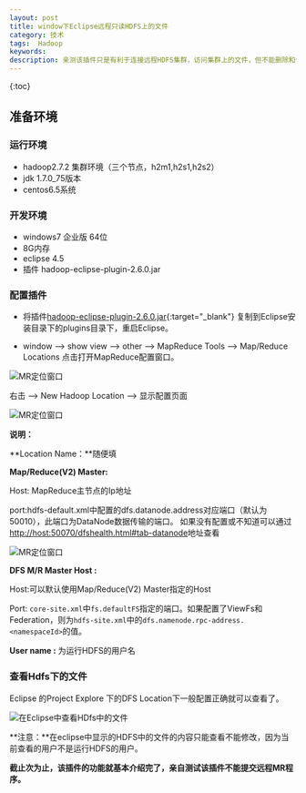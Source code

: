 ```yaml
---
layout: post
title: window下Eclipse远程只读HDFS上的文件
category: 技术
tags:  Hadoop
keywords: 
description: 亲测该插件只是有利于连接远程HDFS集群，访问集群上的文件，但不能删除和修改。而且该插件对于win上的eclipse远程调试MapReduce应用没有多大帮助，直接以java Application运行与Map/Reduce运行的结果是一样的。
---
```


{:toc}

## 准备环境

### 运行环境

- hadoop2.7.2 集群环境（三个节点，h2m1,h2s1,h2s2）
- jdk 1.7.0_75版本
- centos6.5系统

### 开发环境

- windows7 企业版 64位
- 8G内存
- eclipse 4.5
- 插件 hadoop-eclipse-plugin-2.6.0.jar


### 配置插件

- 将插件[hadoop-eclipse-plugin-2.6.0.jar](http://pan.baidu.com/s/1skNzjSL){:target="_blank"}
复制到Eclipse安装目录下的plugins目录下，重启Eclipse。

- window --> show view --> other --> MapReduce Tools --> Map/Reduce Locations 点击打开MapReduce配置窗口。

![MR定位窗口](/public/pic/hadoop/MRDev-location.png)

右击 --> New Hadoop Location --> 显示配置页面

![MR定位窗口](/public/pic/hadoop/MRDev-location-2.png)

**说明：**

**Location Name：**随便填

**Map/Reduce(V2) Master:**
	
Host: MapReduce主节点的Ip地址

port:hdfs-default.xml中配置的dfs.datanode.address对应端口（默认为50010），此端口为DataNode数据传输的端口。
如果没有配置或不知道可以通过<http://host:50070/dfshealth.html#tab-datanode>地址查看

![MR定位窗口](/public/pic/hadoop/MRDev-location-3.png)

**DFS M/R Master Host :**
	
Host:可以默认使用Map/Reduce(V2) Master指定的Host

Port: `core-site.xml`中`fs.defaultFS`指定的端口。如果配置了ViewFs和Federation，则为`hdfs-site.xml`中的`dfs.namenode.rpc-address.<namespaceId>`的值。
	
	
**User name :** 为运行HDFS的用户名

### 查看Hdfs下的文件

Eclipse 的Project Explore 下的DFS Location下一般配置正确就可以查看了。

![在Eclipse中查看HDfs中的文件](/public/pic/hadoop/MRDev-location-hdfs-file.png)

**注意：**在eclipse中显示的HDFS中的文件的内容只能查看不能修改，因为当前查看的用户不是运行HDFS的用户。


**截止次为止，该插件的功能就基本介绍完了，亲自测试该插件不能提交远程MR程序。**	 

